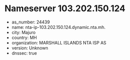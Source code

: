 # Nameserver 103.202.150.124

* as_number: 24439
* name: nta-ip-103.202.150.124.dynamic.nta.mh.
* city: Majuro
* country: MH
* organization: MARSHALL ISLANDS NTA ISP AS
* version: Unknown
* dnssec: true
